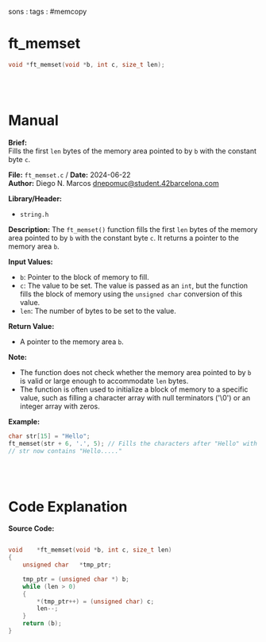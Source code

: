 sons : 
tags : #memcopy
# ft_memset 
``` c 
void *ft_memset(void *b, int c, size_t len);
```
<br>
<br>

# Manual
**Brief:**  
Fills the first `len` bytes of the memory area pointed to by `b` with the constant byte `c`.

**File:** `ft_memset.c` / **Date:** 2024-06-22  
**Author:** Diego N. Marcos <dnepomuc@student.42barcelona.com>

**Library/Header:**  
* `string.h `

**Description:**
The `ft_memset()` function fills the first `len` bytes of the memory area pointed to by `b` with the constant byte `c`. It returns a pointer to the memory area `b`.

**Input Values:**
* `b`: Pointer to the block of memory to fill.
* `c`: The value to be set. The value is passed as an `int`, but the function fills the block of memory using the `unsigned char` conversion of this value.
* `len`: The number of bytes to be set to the value.

**Return Value:**
* A pointer to the memory area `b`.

**Note:**
- The function does not check whether the memory area pointed to by `b` is valid or large enough to accommodate `len` bytes. 
- The function is often used to initialize a block of memory to a specific value, such as filling a character array with null terminators ('\0') or an integer array with zeros.

**Example:**
```c
char str[15] = "Hello"; 
ft_memset(str + 6, '.', 5); // Fills the characters after "Hello" with dots.
// str now contains "Hello....."
```

<br>
<br>

# Code Explanation
**Source Code:**
``` C

void	*ft_memset(void *b, int c, size_t len)
{
	unsigned char	*tmp_ptr;

	tmp_ptr = (unsigned char *) b;
	while (len > 0)
	{
		*(tmp_ptr++) = (unsigned char) c;
		len--;
	}
	return (b);
}

```

